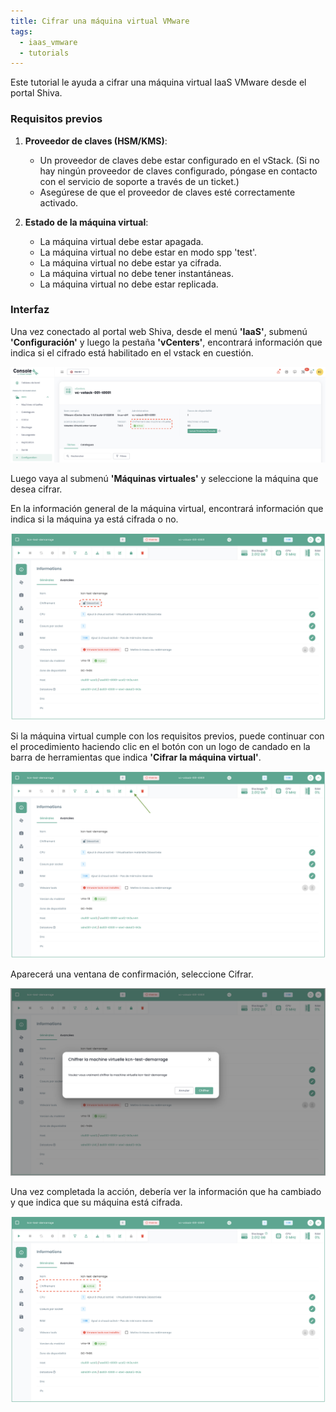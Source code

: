 ```yaml
---
title: Cifrar una máquina virtual VMware
tags:
  - iaas_vmware
  - tutorials
---
```


Este tutorial le ayuda a cifrar una máquina virtual IaaS VMware desde el portal Shiva.

### Requisitos previos

1. **Proveedor de claves (HSM/KMS)**:
   - Un proveedor de claves debe estar configurado en el vStack. (Si no hay ningún proveedor de claves configurado, póngase en contacto con el servicio de soporte a través de un ticket.)
   - Asegúrese de que el proveedor de claves esté correctamente activado.

2. **Estado de la máquina virtual**:
   - La máquina virtual debe estar apagada.
   - La máquina virtual no debe estar en modo spp 'test'.
   - La máquina virtual no debe estar ya cifrada.
   - La máquina virtual no debe tener instantáneas.
   - La máquina virtual no debe estar replicada.

### Interfaz

Una vez conectado al portal web Shiva, desde el menú __'IaaS'__, submenú __'Configuración'__ y luego la pestaña __'vCenters'__, encontrará información que indica si el cifrado está habilitado en el vstack en cuestión.

![](images/shiva_hsm_kms_000.png)

Luego vaya al submenú __'Máquinas virtuales'__ y seleccione la máquina que desea cifrar.

En la información general de la máquina virtual, encontrará información que indica si la máquina ya está cifrada o no.

![](images/shiva_hsm_kms_001.png)

Si la máquina virtual cumple con los requisitos previos, puede continuar con el procedimiento haciendo clic en el botón con un logo de candado en la barra de herramientas que indica __'Cifrar la máquina virtual'__.

![](images/shiva_hsm_kms_002.png)

Aparecerá una ventana de confirmación, seleccione Cifrar.

![](images/shiva_hsm_kms_003.png)

Una vez completada la acción, debería ver la información que ha cambiado y que indica que su máquina está cifrada.

![](images/shiva_hsm_kms_004.png)
